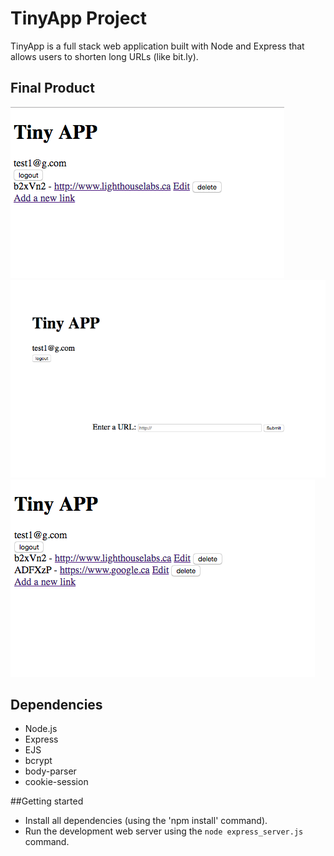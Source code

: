 # TinyApp Project

TinyApp is a full stack web application built with Node and Express that allows users to shorten long URLs (like bit.ly).

## Final Product
!["Screenshot of URLs page"](https://github.com/KevinZ7/tinyApp/blob/master/docs/home_page.png)
!["Screenshot of adding a new URL"](https://github.com/KevinZ7/tinyApp/blob/master/docs/adding_url.png)
!["Screenshot of the updated URLS page with the new URL"](https://github.com/KevinZ7/tinyApp/blob/master/docs/updated_home_page.png)


## Dependencies

- Node.js
- Express
- EJS
- bcrypt
- body-parser
- cookie-session


##Getting started

- Install all dependencies (using the 'npm install' command).
- Run the development web server using the `node express_server.js` command.